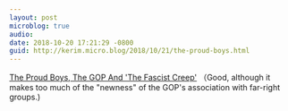 ```yaml
---
layout: post
microblog: true
audio: 
date: 2018-10-20 17:21:29 -0800
guid: http://kerim.micro.blog/2018/10/21/the-proud-boys.html
---
```

[The Proud Boys, The GOP And 'The Fascist Creep'](https://www.huffingtonpost.com/entry/proud-boys-republican-party-fascist-creep_us_5bc7b37de4b055bc947d2a8c) （Good, although it makes too much of the "newness" of the GOP's association with far-right groups.)
